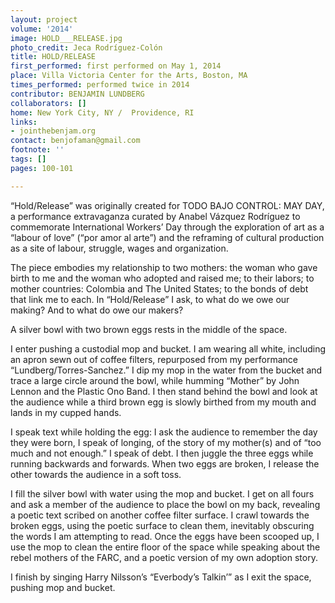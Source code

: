 ```yaml
---
layout: project
volume: '2014'
image: HOLD___RELEASE.jpg
photo_credit: Jeca Rodríguez-Colón
title: HOLD/RELEASE
first_performed: first performed on May 1, 2014
place: Villa Victoria Center for the Arts, Boston, MA
times_performed: performed twice in 2014
contributor: BENJAMIN LUNDBERG
collaborators: []
home: New York City, NY /  Providence, RI
links:
- jointhebenjam.org
contact: benjofaman@gmail.com
footnote: ''
tags: []
pages: 100-101

---
```


“Hold/Release” was originally created for TODO BAJO CONTROL: MAY DAY, a performance extravaganza curated by Anabel Vázquez Rodríguez to commemorate International Workers’ Day through the exploration of art as a “labour of love” (“por amor al arte”) and the reframing of cultural production as a site of labour, struggle, wages and organization.

The piece embodies my relationship to two mothers: the woman who gave birth to me and the woman who adopted and raised me; to their labors; to mother countries: Colombia and The United States; to the bonds of debt that link me to each. In “Hold/Release” I ask, to what do we owe our making? And to what do owe our makers?

A silver bowl with two brown eggs rests in the middle of the space.

I enter pushing a custodial mop and bucket. I am wearing all white, including an apron sewn out of coffee filters, repurposed from my performance “Lundberg/Torres-Sanchez.” I dip my mop in the water from the bucket and trace a large circle around the bowl, while humming “Mother” by John Lennon and the Plastic Ono Band. I then stand behind the bowl and look at the audience while a third brown egg is slowly birthed from my mouth and lands in my cupped hands.

I speak text while holding the egg: I ask the audience to remember the day they were born, I speak of longing, of the story of my mother(s) and of “too much and not enough.” I speak of debt. I then juggle the three eggs while running backwards and forwards. When two eggs are broken, I release the other towards the audience in a soft toss.

I fill the silver bowl with water using the mop and bucket. I get on all fours and ask a member of the audience to place the bowl on my back, revealing a poetic text scribed on another coffee filter surface. I crawl towards the broken eggs, using the poetic surface to clean them, inevitably obscuring the words I am attempting to read. Once the eggs have been scooped up, I use the mop to clean the entire floor of the space while speaking about the rebel mothers of the FARC, and a poetic version of my own adoption story.

I finish by singing Harry Nilsson’s “Everbody’s Talkin’” as I exit the space, pushing mop and bucket.
